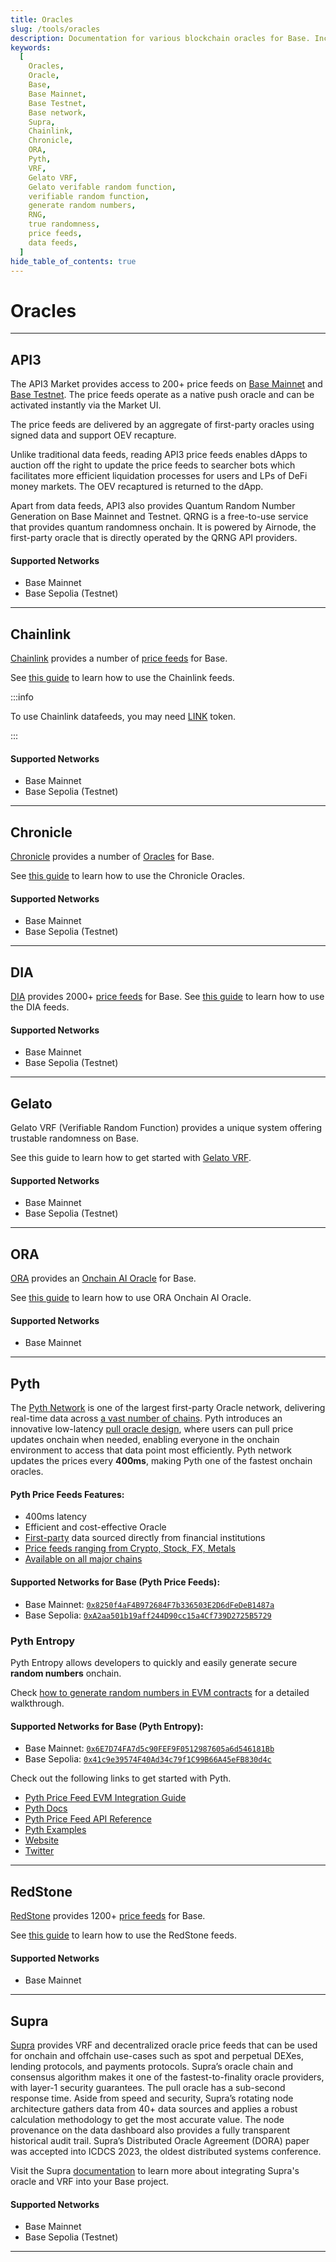 ```yaml
---
title: Oracles
slug: /tools/oracles
description: Documentation for various blockchain oracles for Base. Including support for price feeds and verifiable random functions (VRF).
keywords:
  [
    Oracles,
    Oracle,
    Base,
    Base Mainnet,
    Base Testnet,
    Base network,
    Supra,
    Chainlink,
    Chronicle,
    ORA,
    Pyth,
    VRF,
    Gelato VRF,
    Gelato verifable random function,
    verifiable random function,
    generate random numbers,
    RNG,
    true randomness,
    price feeds,
    data feeds,
  ]
hide_table_of_contents: true
---
```


# Oracles

---

## API3

The API3 Market provides access to 200+ price feeds on [Base Mainnet](https://market.api3.org/base) and [Base Testnet](https://market.api3.org/base-sepolia-testnet). The price feeds operate as a native push oracle and can be activated instantly via the Market UI.

The price feeds are delivered by an aggregate of first-party oracles using signed data and support OEV recapture.

Unlike traditional data feeds, reading API3 price feeds enables dApps to auction off the right to update the price feeds to searcher bots which facilitates more efficient liquidation processes for users and LPs of DeFi money markets. The OEV recaptured is returned to the dApp.

Apart from data feeds, API3 also provides Quantum Random Number Generation on Base Mainnet and Testnet. QRNG is a free-to-use service that provides quantum randomness onchain. It is powered by Airnode, the first-party oracle that is directly operated by the QRNG API providers.

#### Supported Networks

- Base Mainnet
- Base Sepolia (Testnet)

---

## Chainlink

[Chainlink](https://chain.link/) provides a number of [price feeds](https://docs.chain.link/data-feeds/price-feeds/addresses/?network=base) for Base.

See [this guide](https://docs.chain.link/docs/get-the-latest-price/) to learn how to use the Chainlink feeds.

:::info

To use Chainlink datafeeds, you may need [LINK](https://docs.chain.link/resources/link-token-contracts?parent=dataFeeds) token.

:::

#### Supported Networks

- Base Mainnet
- Base Sepolia (Testnet)

---

## Chronicle

[Chronicle](https://chroniclelabs.org/) provides a number of [Oracles](https://chroniclelabs.org/dashboard) for Base.

See [this guide](https://docs.chroniclelabs.org/Developers/tutorials/Remix) to learn how to use the Chronicle Oracles.

#### Supported Networks

- Base Mainnet
- Base Sepolia (Testnet)

---

## DIA

[DIA](https://www.diadata.org/) provides 2000+ [price feeds](https://www.diadata.org/app/price/) for Base.
See [this guide](https://docs.diadata.org/introduction/intro-to-dia-oracles/request-an-oracle) to learn how to use the DIA feeds.

#### Supported Networks

- Base Mainnet
- Base Sepolia (Testnet)

---

## Gelato

Gelato VRF (Verifiable Random Function) provides a unique system offering trustable randomness on Base.

See this guide to learn how to get started with [Gelato VRF](https://docs.gelato.network/web3-services/vrf/quick-start).

#### Supported Networks

- Base Mainnet
- Base Sepolia (Testnet)

---

## ORA

[ORA](https://ora.io) provides an [Onchain AI Oracle](https://docs.ora.io/doc/oao-onchain-ai-oracle/introduction) for Base.

See [this guide](https://docs.ora.io/doc/oao-onchain-ai-oracle/develop-guide/tutorials/interaction-with-oao-tutorial) to learn how to use ORA Onchain AI Oracle.

#### Supported Networks

- Base Mainnet

---

## Pyth

The [Pyth Network](https://pyth.network/) is one of the largest first-party Oracle network, delivering real-time data across [a vast number of chains](https://docs.pyth.network/price-feeds/contract-addresses). Pyth introduces an innovative low-latency [pull oracle design](https://docs.pyth.network/documentation/pythnet-price-feeds/on-demand), where users can pull price updates onchain when needed, enabling everyone in the onchain environment to access that data point most efficiently. Pyth network updates the prices every **400ms**, making Pyth one of the fastest onchain oracles.

#### Pyth Price Feeds Features:

- 400ms latency
- Efficient and cost-effective Oracle
- [First-party](https://pyth.network/publishers) data sourced directly from financial institutions
- [Price feeds ranging from Crypto, Stock, FX, Metals](https://pyth.network/developers/price-feed-ids)
- [Available on all major chains](https://docs.pyth.network/price-feeds/contract-addresses)

#### Supported Networks for Base (Pyth Price Feeds):

- Base Mainnet: [`0x8250f4aF4B972684F7b336503E2D6dFeDeB1487a`](https://basescan.org/address/0x8250f4aF4B972684F7b336503E2D6dFeDeB1487a)
- Base Sepolia: [`0xA2aa501b19aff244D90cc15a4Cf739D2725B5729`](https://base-sepolia.blockscout.com/address/0xA2aa501b19aff244D90cc15a4Cf739D2725B5729)

### Pyth Entropy

Pyth Entropy allows developers to quickly and easily generate secure **random numbers** onchain.

Check [how to generate random numbers in EVM contracts](https://docs.pyth.network/entropy/generate-random-numbers/evm) for a detailed walkthrough.

#### Supported Networks for Base (Pyth Entropy):

- Base Mainnet: [`0x6E7D74FA7d5c90FEF9F0512987605a6d546181Bb`](https://basescan.org/address/0x6E7D74FA7d5c90FEF9F0512987605a6d546181Bb)
- Base Sepolia: [`0x41c9e39574F40Ad34c79f1C99B66A45eFB830d4c`](https://base-sepolia.blockscout.com/address/0x41c9e39574F40Ad34c79f1C99B66A45eFB830d4c)

Check out the following links to get started with Pyth.

- [Pyth Price Feed EVM Integration Guide](https://docs.pyth.network/price-feeds/use-real-time-data/evm)
- [Pyth Docs](https://docs.pyth.network/home)
- [Pyth Price Feed API Reference](https://api-reference.pyth.network/price-feeds/evm/getPrice)
- [Pyth Examples](https://github.com/pyth-network/pyth-examples)
- [Website](https://pyth.network/)
- [Twitter](https://x.com/PythNetwork)

---

## RedStone

[RedStone](https://redstone.finance/) provides 1200+ [price feeds](https://app.redstone.finance/) for Base.

See [this guide](https://docs.redstone.finance/) to learn how to use the RedStone feeds.

#### Supported Networks

- Base Mainnet

---

## Supra

[Supra](https://supraoracles.com) provides VRF and decentralized oracle price feeds that can be used for onchain and offchain use-cases such as spot and perpetual DEXes, lending protocols, and payments protocols. Supra’s oracle chain and consensus algorithm makes it one of the fastest-to-finality oracle providers, with layer-1 security guarantees. The pull oracle has a sub-second response time. Aside from speed and security, Supra’s rotating node architecture gathers data from 40+ data sources and applies a robust calculation methodology to get the most accurate value. The node provenance on the data dashboard also provides a fully transparent historical audit trail. Supra’s Distributed Oracle Agreement (DORA) paper was accepted into ICDCS 2023, the oldest distributed systems conference.

Visit the Supra [documentation](https://supraoracles.com/docs/) to learn more about integrating Supra's oracle and VRF into your Base project.

#### Supported Networks

- Base Mainnet
- Base Sepolia (Testnet)

---
